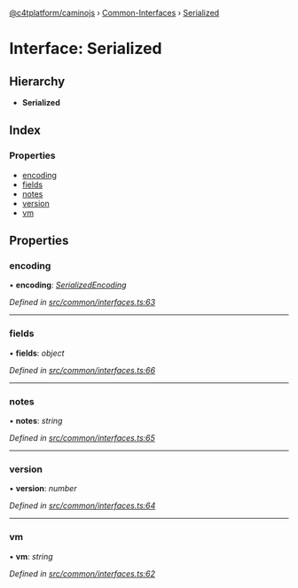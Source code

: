 [@c4tplatform/caminojs](../api.md) › [Common-Interfaces](../modules/common_interfaces.md) › [Serialized](common_interfaces.serialized.md)

# Interface: Serialized

## Hierarchy

* **Serialized**

## Index

### Properties

* [encoding](common_interfaces.serialized.md#encoding)
* [fields](common_interfaces.serialized.md#fields)
* [notes](common_interfaces.serialized.md#notes)
* [version](common_interfaces.serialized.md#version)
* [vm](common_interfaces.serialized.md#vm)

## Properties

###  encoding

• **encoding**: *[SerializedEncoding](../modules/utils_serialization.md#serializedencoding)*

*Defined in [src/common/interfaces.ts:63](https://github.com/chain4travel/caminojs/blob/8077d740/src/common/interfaces.ts#L63)*

___

###  fields

• **fields**: *object*

*Defined in [src/common/interfaces.ts:66](https://github.com/chain4travel/caminojs/blob/8077d740/src/common/interfaces.ts#L66)*

___

###  notes

• **notes**: *string*

*Defined in [src/common/interfaces.ts:65](https://github.com/chain4travel/caminojs/blob/8077d740/src/common/interfaces.ts#L65)*

___

###  version

• **version**: *number*

*Defined in [src/common/interfaces.ts:64](https://github.com/chain4travel/caminojs/blob/8077d740/src/common/interfaces.ts#L64)*

___

###  vm

• **vm**: *string*

*Defined in [src/common/interfaces.ts:62](https://github.com/chain4travel/caminojs/blob/8077d740/src/common/interfaces.ts#L62)*
